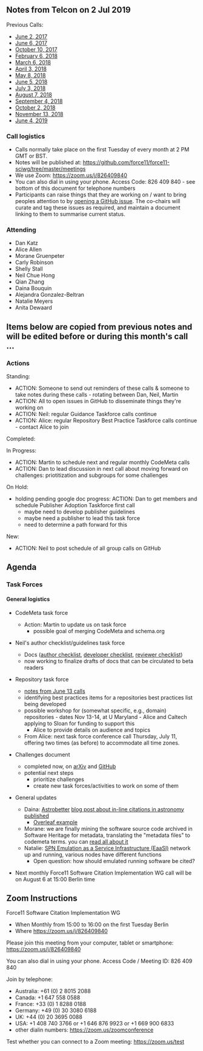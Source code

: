 ## Notes from Telcon on 2 Jul 2019

Previous Calls:
 - [June 2, 2017](https://github.com/force11/force11-sciwg/blob/master/meetings/20170602-Notes.md)
 - [June 6, 2017](https://github.com/force11/force11-sciwg/blob/master/meetings/20170606-Notes.md)
 - [October 10, 2017](https://github.com/force11/force11-sciwg/blob/master/meetings/20171010-Notes.md)
 - [February 6, 2018](https://github.com/force11/force11-sciwg/blob/master/meetings/20180206-Notes.md)
 - [March 6, 2018](https://github.com/force11/force11-sciwg/blob/master/meetings/20180306-Notes.md)
 - [April 3, 2018](https://github.com/force11/force11-sciwg/blob/master/meetings/20180403-Notes.md)
 - [May 8, 2018](https://github.com/force11/force11-sciwg/blob/master/meetings/20180508-Notes.md)
 - [June 5, 2018](https://github.com/force11/force11-sciwg/blob/master/meetings/20180605-Notes.md)
 - [July 3, 2018](https://github.com/force11/force11-sciwg/blob/master/meetings/20180703-Notes.md)
 - [August 7, 2018](https://github.com/force11/force11-sciwg/blob/master/meetings/20180807-Notes.md)
 - [September 4, 2018](https://github.com/force11/force11-sciwg/blob/master/meetings/20180904-Notes.md)
 - [October 2, 2018](https://github.com/force11/force11-sciwg/blob/master/meetings/20181002-Notes.md)
 - [November 13, 2018](https://github.com/force11/force11-sciwg/blob/master/meetings/20181113-Notes.md)
 - [June 4, 2019](https://github.com/force11/force11-sciwg/blob/master/meetings/20190604-Notes.md)

### Call logistics

 - Calls normally take place on the first Tuesday of every month at 2 PM GMT or BST.
 - Notes will be published at: https://github.com/force11/force11-sciwg/tree/master/meetings
 - We use Zoom: https://zoom.us/j/826409840
 - You can also dial in using your phone. Access Code: 826 409 840 - see bottom of this document for telephone numbers
 - Participants can raise things that they are working on / want to bring peoples attention to by [opening a GitHub issue](https://github.com/force11/force11-sciwg/issues). The co-chairs will curate and tag these issues as required, and maintain a document linking to them to summarise current status.

### Attending

 - Dan Katz
 - Alice Allen
 - Morane Gruenpeter
 - Carly Robinson
 - Shelly Stall
 - Neil Chue Hong
 - Qian Zhang
 - Daina Bouquin
 - Alejandra Gonzalez-Beltran
 - Natalie Meyers
 - Anita Dewaard

## Items below are copied from previous notes and will be edited before or during this month's call ...

### Actions

Standing:
 * ACTION: Someone to send out reminders of these calls & someone to take notes during these calls - rotating between Dan, Neil, Martin
 * ACTION: All to open issues in GitHub to disseminate things they're working on
 * ACTION: Neil: regular Guidance Taskforce calls continue
 * ACTION: Alice: regular Repository Best Practice Taskforce calls continue - contact Alice to join

Completed:

In Progress:
 * ACTION: Martin to schedule next and regular monthly CodeMeta calls
 * ACTION: Dan to lead discussion in next call about moving forward on challenges: priotitization and subgroups for some challenges

On Hold: 
 * holding pending google doc progress: ACTION: Dan to get members and schedule Publisher Adoption Taskforce first call
   * maybe need to develop publisher guidelines
   * maybe need a publisher to lead this task force
   * need to determine a path forward for this

New:
 * ACTION: Neil to post schedule of all group calls on GitHub
 
## Agenda


### Task Forces
  
#### General logistics

- CodeMeta task force
  - Action: Martin to update us on task force
    - possible goal of merging CodeMeta and schema.org

- Neil's author checklist/guidelines task force
  - Docs ([author checklist](https://docs.google.com/document/d/1ENisZeQcHdPYDTndE88CKp7gRjpjSUq2ITJ3ZBifHFM/edit?usp=sharing), [developer checklist](https://docs.google.com/document/d/15IiHljWa7Bf55FSdb4reNiIhFmZ7Ai_FmSslLB8o6ig/edit), [reviewer checklist](https://docs.google.com/document/d/1IBax3IGla6VLiY1dIiVH8V0pOJdqIigs8M_4omN0UBo/edit))
  - now working to finalize drafts of docs that can be circulated to beta readers
  
- Repository task force
  - [notes from June 13 calls](https://docs.google.com/document/d/1SWx0FOZHaclVirbzoo3nCo30Qz46tngIZ3uW299N6IU/edit)
  - identifying best practices items for a repositories best practices list being developed
  - possible workshop for (somewhat specific, e.g., domain) repositories - dates Nov 13-14, at U Maryland - Alice and Caltech applying to Sloan for funding to support this
    - Alice to provide details on audience and topics
  - From Alice: next task force conference call Thursday, July 11, offering two times (as before) to accommodate all time zones.
  
- Challenges document
  - completed now, on [arXiv](https://arxiv.org/abs/1905.08674) and [GitHub](https://github.com/force11/force11-sciwg/tree/master/Challenges)
  - potential next steps
    - prioritize challenges
    - create new task forces/activities to work on some of them

- General updates
  - Daina: [Astrobetter](https://www.astrobetter.com) [blog post about in-line citations in astronomy published](https://www.astrobetter.com/blog/2019/07/01/citing-astronomy-software-inline-text-examples/)
    - [Overleaf example](https://www.overleaf.com/read/cnqjkkmvgpnj)
  - Morane: we are finally mining the software source code archived in Software Heritage for metadata, translating the "metadata files" to codemeta terms. you can [read all about it](https://www.softwareheritage.org/2019/05/28/mining-software-metadata-for-80-m-projects-and-even-more/)
  - Natalie: [SPN Emulation as a Service Infrastructure (EaaSI)](https://www.softwarepreservationnetwork.org/eaasi/) network up and running, various nodes have different functions
    - Open question: how should emulated running software be cited?

- Next monthly Force11 Software Citation Implementation WG call will be on August 6 at 15:00 Berlin time

## Zoom Instructions

Force11 Software Citation Implementation WG
 - When    Monthly from 15:00 to 16:00 on the first Tuesday Berlin
 - Where   https://zoom.us/j/826409840

Please join this meeting from your computer, tablet or smartphone: https://zoom.us/j/826409840

You can also dial in using your phone. Access Code / Meeting ID: 826 409 840

Join by telephone: 
 - Australia: +61 (0) 2 8015 2088
 - Canada: +1 647 558 0588
 - France: +33 (0) 1 8288 0188
 - Germany: +49 (0) 30 3080 6188
 - UK: +44 (0) 20 3695 0088
 - USA: +1 408 740 3766 or +1 646 876 9923 or +1 669 900 6833
 - other dialin numbers: https://zoom.us/zoomconference
 
 Test whether you can connect to a Zoom meeting: https://zoom.us/test
